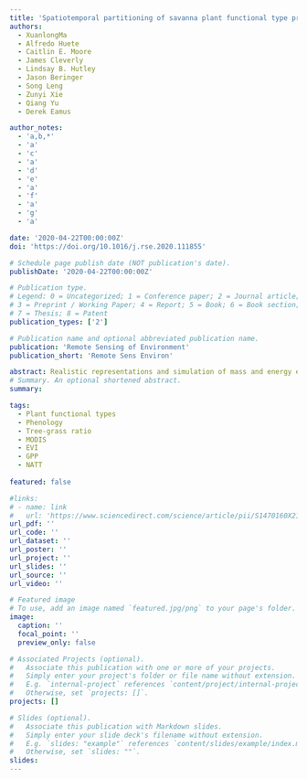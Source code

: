 ```yaml
---
title: 'Spatiotemporal partitioning of savanna plant functional type productivity along NATT'
authors:
  - XuanlongMa
  - Alfredo Huete
  - Caitlin E. Moore
  - James Cleverly
  - Lindsay B. Hutley
  - Jason Beringer
  - Song Leng
  - Zunyi Xie
  - Qiang Yu
  - Derek Eamus

author_notes:
  - 'a,b,*'
  - 'a'
  - 'c'
  - 'a'
  - 'd'
  - 'e'
  - 'a'
  - 'f'
  - 'a'
  - 'g'
  - 'a'

date: '2020-04-22T00:00:00Z'
doi: 'https://doi.org/10.1016/j.rse.2020.111855'

# Schedule page publish date (NOT publication's date).
publishDate: '2020-04-22T00:00:00Z'

# Publication type.
# Legend: 0 = Uncategorized; 1 = Conference paper; 2 = Journal article;
# 3 = Preprint / Working Paper; 4 = Report; 5 = Book; 6 = Book section;
# 7 = Thesis; 8 = Patent
publication_types: ['2']

# Publication name and optional abbreviated publication name.
publication: 'Remote Sensing of Environment'
publication_short: 'Remote Sens Environ'

abstract: Realistic representations and simulation of mass and energy exchanges across heterogeneous landscapes can be a challenge in land surface and dynamic vegetation models. For mixed life-form biomes such as savannas, plant function is very difficult to parameterise due to the distinct physiological characteristics of tree and grass plant functional types (PFTs) that vary dramatically across space and time. The partitioning of their fractional contributions to ecosystem gross primary production (GPP) remains to be achieved at regional scale using remote sensing. The objective of this study was to partition savanna gross primary production (GPP) into tree and grass functional components based on their distinctive phenological characteristics. Comparison of the remote sensing partitioned GPPtree and GPPgrass against field measurements from eddy covariance (EC) towers showed an overall good agreement in terms of both GPP seasonality and magnitude. We found total GPP, as well as its tree and grass components, decreased dramatically with rainfall over the North Australian Tropical Transect (NATT), from the Eucalyptus forest and woodland in the northern humid coast to the grasslands, Acacia woodlands and shrublands in the southern xeric interior. Spatially, GPPtree showed a steeper decrease with precipitation along the NATT compared to GPPgrass, thus tree/grass GPP ratios also decreased from the northern mesic region to the arid south region of the NATT. However, results also showed a second trend at the southern part of the transect, where tree-grass ratios and total GPP increased with decreasing mean annual precipitation, and this occurred in the physiognomic transition from hummock grasslands to Acacia woodland savannas. Total GPP and tree-grass GPP ratios across climate extremes were found to be primarily driven by grass layer response to rainfall dynamics. The grass-containing xeric savannas exhibited a higher hydroclimatic sensitivity, whereas GPP in the northern mesic savannas was fairly stable across years despite large variations in rainfall amount. The pronounced spatiotemporal variations in savanna vegetation productivity encountered along the NATT study area suggests that the savanna biome is particularly sensitive and vulnerable to predicted future climate change and hydroclimatic variability.
# Summary. An optional shortened abstract.
summary: 

tags:
  - Plant functional types
  - Phenology
  - Tree-grass ratio
  - MODIS
  - EVI
  - GPP
  - NATT
  
featured: false

#links:
# - name: link
#   url: 'https://www.sciencedirect.com/science/article/pii/S1470160X21006658'
url_pdf: ''
url_code: ''
url_dataset: ''
url_poster: ''
url_project: ''
url_slides: ''
url_source: ''
url_video: ''

# Featured image
# To use, add an image named `featured.jpg/png` to your page's folder.
image:
  caption: ''
  focal_point: ''
  preview_only: false

# Associated Projects (optional).
#   Associate this publication with one or more of your projects.
#   Simply enter your project's folder or file name without extension.
#   E.g. `internal-project` references `content/project/internal-project/index.md`.
#   Otherwise, set `projects: []`.
projects: []

# Slides (optional).
#   Associate this publication with Markdown slides.
#   Simply enter your slide deck's filename without extension.
#   E.g. `slides: "example"` references `content/slides/example/index.md`.
#   Otherwise, set `slides: ""`.
slides:
---
```


